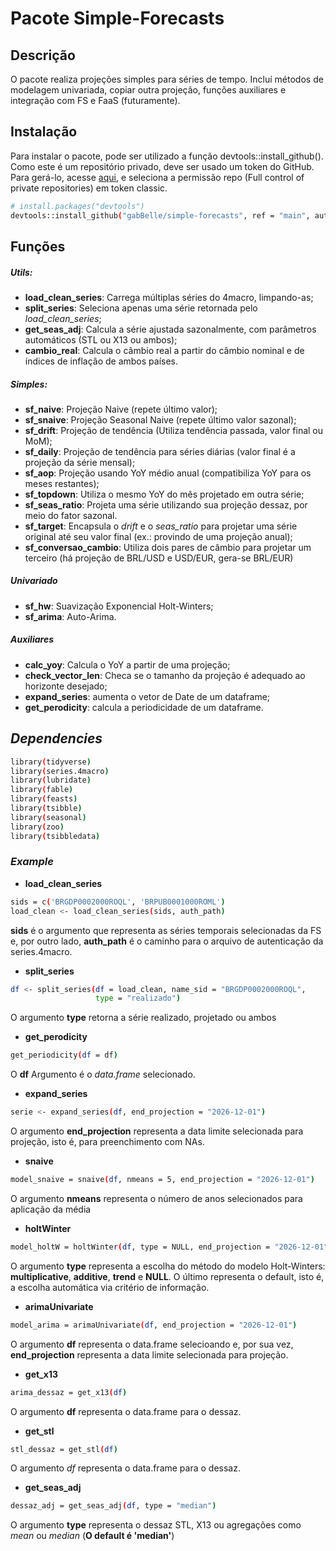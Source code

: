 # Pacote Simple-Forecasts
## Descrição

O pacote realiza projeções simples para séries de tempo.
Incluí métodos de modelagem univariada, copiar outra projeção, funções auxiliares e integração com FS e FaaS (futuramente).

## Instalação

Para instalar o pacote, pode ser utilizado a função devtools::install_github(). Como este é um repositório privado, deve ser usado um token do GitHub. Para gerá-lo, acesse [aqui](https://github.com/settings/tokens), e seleciona a permissão repo (Full control of private repositories) em token classic. 

```sh
# install.packages("devtools")
devtools::install_github("gabBelle/simple-forecasts", ref = "main", auth_token = "token_pessoal")
```
## Funções

##### Utils: 
- **load_clean_series**: Carrega múltiplas séries do 4macro, limpando-as; 
- **split_series**: Seleciona apenas uma série retornada pelo _load_clean_series_; 
- **get_seas_adj**: Calcula a série ajustada sazonalmente, com parâmetros automáticos (STL ou X13 ou ambos);
- **cambio_real**: Calcula o câmbio real a partir do câmbio nominal e de índices de inflação de ambos países. 

##### Simples: 
- **sf_naive**: Projeção Naive (repete último valor);
- **sf_snaive**: Projeção Seasonal Naive (repete último valor sazonal); 
- **sf_drift**: Projeção de tendência (Utiliza tendência passada, valor final ou MoM);
- **sf_daily**: Projeção de tendência para séries diárias (valor final é a projeção da série mensal);
- **sf_aop**: Projeção usando YoY médio anual (compatibiliza YoY para os meses restantes);
- **sf_topdown**: Utiliza o mesmo YoY do mês projetado em outra série;
- **sf_seas_ratio**: Projeta uma série utilizando sua projeção dessaz, por meio do fator sazonal. 
- **sf_target**: Encapsula o  _drift_ e o _seas_ratio_  para projetar uma série original até seu valor final (ex.: provindo de uma projeção anual);
- **sf_conversao_cambio**: Utiliza dois pares de câmbio para projetar um terceiro (há projeção de BRL/USD e USD/EUR, gera-se BRL/EUR)

##### Univariado
- **sf_hw**: Suavização Exponencial Holt-Winters; 
- **sf_arima**: Auto-Arima.

##### Auxiliares
- **calc_yoy**: Calcula o YoY a partir de uma projeção;
- **check_vector_len**: Checa se o tamanho da projeção é adequado ao horizonte desejado;
- **expand_series**: aumenta o vetor de Date de um dataframe;
- **get_perodicity**: calcula a periodicidade de um dataframe.

## _Dependencies_

```sh
library(tidyverse)
library(series.4macro)
library(lubridate)
library(fable)
library(feasts)
library(tsibble)
library(seasonal)
library(zoo)
library(tsibbledata)
```

### _Example_ 

- **load_clean_series**

```sh
sids = c('BRGDP0002000ROQL', 'BRPUB0001000ROML') 
load_clean <- load_clean_series(sids, auth_path)
```
**sids** é o argumento que representa as séries temporais selecionadas da FS e, por outro lado, **auth_path** é o caminho para o arquivo de autenticação da series.4macro. 

- **split_series**
```sh
df <- split_series(df = load_clean, name_sid = "BRGDP0002000ROQL",
                   type = "realizado")
```
O argumento **type** retorna a série realizado, projetado ou ambos

- **get_perodicity**

```sh
get_periodicity(df = df)
```
O **df** Argumento é o *data.frame* selecionado.  

- **expand_series**
```sh
serie <- expand_series(df, end_projection = "2026-12-01")
```
O argumento **end_projection** representa a data limite selecionada para projeção, isto é, para preenchimento com NAs. 

- **snaive**

```sh
model_snaive = snaive(df, nmeans = 5, end_projection = "2026-12-01")
```
O argumento **nmeans** representa o número de anos selecionados para aplicação da média

- **holtWinter**

```sh
model_holtW = holtWinter(df, type = NULL, end_projection = "2026-12-01")
```
O argumento **type** representa a escolha do método do modelo Holt-Winters: **multiplicative**, **additive**, **trend** e **NULL**. O último representa o default, isto é, a escolha automática via critério de informação.

- **arimaUnivariate**

```sh
model_arima = arimaUnivariate(df, end_projection = "2026-12-01")
```
O argumento **df** representa o data.frame selecioando e, por sua vez, **end_projection** representa a data limite selecionada para projeção. 

- **get_x13**
```sh
arima_dessaz = get_x13(df)
```
O argumento **df** representa o data.frame para o dessaz.  

- **get_stl**

```sh
stl_dessaz = get_stl(df)
```
 O argumento *df* representa o data.frame para o dessaz.
 
 - **get_seas_adj**
```sh
dessaz_adj = get_seas_adj(df, type = "median")
```
O argumento **type**  representa o dessaz STL, X13 ou agregações como *mean* ou *median* (**O default é 'median'**)

